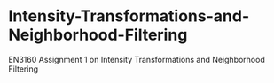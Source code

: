 # Intensity-Transformations-and-Neighborhood-Filtering
EN3160 Assignment 1 on Intensity Transformations and Neighborhood  Filtering

